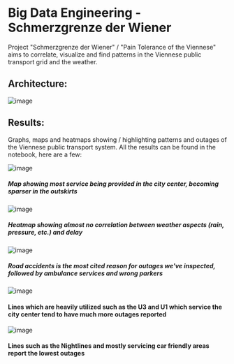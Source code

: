 # Big Data Engineering - Schmerzgrenze der Wiener 
Project "Schmerzgrenze der Wiener" / "Pain Tolerance of the Viennese" aims to correlate, visualize and find patterns in the Viennese public transport grid and the weather. 

## Architecture: 
![image](https://github.com/jirn073-76/BDENG_Wiener_Linien/assets/54983399/72b35c4a-f81a-4230-8cf2-1a206f16a6db)

## Results: 
Graphs, maps and heatmaps showing / highlighting patterns and outages of the Viennese public transport system.
All the results can be found in the notebook, here are a few:

![image](https://github.com/jirn073-76/BDENG_Wiener_Linien/assets/54983399/1a0f1fa9-f9d2-4670-a026-35bbae2d543d)
##### Map showing most service being provided in the city center, becoming sparser in the outskirts

![image](https://github.com/jirn073-76/BDENG_Wiener_Linien/assets/54983399/6a92e66f-e91e-4f8f-975d-2b8ec2d71596)
##### Heatmap showing almost no correlation between weather aspects (rain, pressure, etc.) and delay

![image](https://github.com/jirn073-76/BDENG_Wiener_Linien/assets/54983399/02439f2e-d22f-4b6b-be79-d8fe64654de5)
##### Road accidents is the most cited reason for outages we've inspected, followed by ambulance services and wrong parkers

![image](https://github.com/jirn073-76/BDENG_Wiener_Linien/assets/54983399/115f73a3-0dbb-4505-9948-3921b10b08b8)
#### Lines which are heavily utilized such as the U3 and U1 which service the city center tend to have much more outages reported

![image](https://github.com/jirn073-76/BDENG_Wiener_Linien/assets/54983399/4294ba40-90b7-4a45-9747-7157ba9520f1)
#### Lines such as the Nightlines and mostly servicing car friendly areas report the lowest outages
